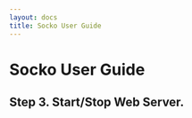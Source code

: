 ```yaml
---
layout: docs
title: Socko User Guide
---
```

# Socko User Guide

## Step 3. Start/Stop Web Server. <a class="blank" id="Step3">&nbsp;</a>


